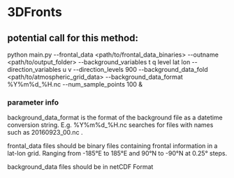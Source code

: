 # 3DFronts

## potential call for this method:

python  main.py --frontal_data <path/to/frontal_data_binaries> --outname <path/to/output_folder> --background_variables t q level lat lon --direction_variables u v --direction_levels 900 --background_data_fold <path/to/atmospheric_grid_data> --background_data_format %Y%m%d_%H.nc --num_sample_points 100 &

### parameter info
background_data_format is the format of the background file as a datetime conversion string. E.g. %Y%m%d_%H.nc searches for files with names such as 20160923_00.nc .

frontal_data files should be binary files containing frontal information in a lat-lon grid. Ranging from -185°E to 185°E and 90°N to -90°N at 0.25° steps. 

background_data files should be in netCDF Format

